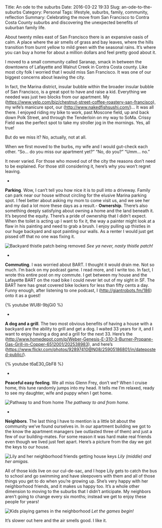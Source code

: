 Title: An ode to the suburbs
Date: 2016-03-22 19:33
Slug: an-ode-to-the-suburbs
Category: Personal
Tags: lifestyle, suburbs, family, community, reflection
Summary: Celebrating the move from San Francisco to Contra Costa County suburbs and discovering the unexpected benefits of suburban family life.

About twenty miles east of San Francisco there is an expansive oasis of calm. A place where the air smells of grass and bay leaves, where the hills transition from burnt yellow to mild green with the seasonal rains. It’s where you can buy a home for about a million dollars and feel pretty good about it.

I moved to a small community called Saranap, smack in between the downtowns of Lafayette and Walnut Creek in Contra Costa county. Like most city folk I worried that I would miss San Francisco. It was one of our biggest concerns about leaving the city.

In fact, the Marina district, insular bubble within the broader insular bubble of San Francisco, is a great spot to have and raise a kid. Everything we needed was just two blocks from our apartment. My (https://www.yelp.com/biz/chestnut-street-coffee-roastery-san-francisco), my wife’s manicure spot, our (http://www.nakedfishsushi.com/)… It was all there. I enjoyed riding my bike to work, past Moscone field, up and back down Polk Street, and through the Tenderloin on my way to SoMa. Crissy Field was the perfect spot to take my stroller jog in the mornings. Yes, all true!

But do we miss it? No, actually, not at all.

When we first moved to the burbs, my wife and I would gut-check each other. “So… do you miss our apartment yet?” “No, do you?” “Umm… no.”

It never varied. For those who moved out of the city the reasons don’t need to be explained. For those still considering it, here’s why you won’t regret leaving.

- 
**Parking**. Wow, I can’t tell you how nice it is to pull into a driveway. Family can park near our house without circling for the elusive Marina parking spot. I feel better about asking my mom to come visit us, and we see her and my dad a lot more these days as a result.- 
**Ownership**. There’s also something deeply satisfying about owning a home and the land beneath it. It’s beyond the equity. There’s a pride of ownership that I didn’t expect. When the toilet is acting up I want to fix it, the way a painter might look at a flaw in his painting and need to grab a brush. I enjoy pulling up thistles in our huge backyard and spot painting our walls. As a renter I would just get pissed off that no one was fixing it.

![Backyard thistle patch being removed]({static}/images/3d25b-1lgkwf3r3ble0pw77yfkntg.jpeg)
*See ya never, nasty thistle patch!*

- 
**Commuting**. I was worried about BART. I thought it would drain me. Not so much. I’m back on my podcast game. I read more, and I write too. In fact, I wrote this entire post on my commute. I get between my house and the Lafayette BART on the road bike I could never let out of my sight in SF. The BART here has great covered bike lockers for less than fifty cents a day. Funny enough, after listening to one podcast, I (http://giantrobots.fm/186) onto it as a guest!

{% youtube WU8I-9bjGi0 %}

- 
**A dog and a grill**. The two most obvious benefits of having a house with a backyard are the ability to grill and get a dog. I waited 33 years for it, and I want to enjoy having a dog and a grill for the next 33. Here’s the (http://www.homedepot.com/p/Weber-Genesis-E-310-3-Burner-Propane-Gas-Grill-in-Copper-6512001/202538983), and here’s (https://www.flickr.com/photos/92897410@N08/25905186801/in/dateposted-public/).

{% youtube t6aE30_GbF8 %}

- 
**Peaceful easy feeling**. We all miss Glenn Frey, don’t we? When I cruise home, this tune randomly jumps into my head. It tells me I’m relaxed, ready to see my daughter, wife and puppy when I get home.

![Pathway to and from home]({static}/images/d0b41-1ype9cd-h1d7ammvb5hr26a.jpeg)
*The pathway to and from home.*

- 
**Neighbors**. The last thing I have to mention is a little bit about the community we’ve found ourselves in. In our apartment building we got to the know the apartment managers (we outlasted three of them) and just a few of our building-mates. For some reason it was hard make real friends even though we lived just feet apart. Here’s a picture from the day we got the keys to our house.

![Lily and her neighborhood friends getting house keys]({static}/images/96bb8-14lqysmpkfpbdwdkh0jlv9q.png)
*Lily (middle) and her amigas.*

All of those kids live on our cul-de-sac, and I hope Lily gets to catch the bus to school and go swimming and have sleepovers with them and all of those things you get to do when you’re growing up. She’s very happy with her neighborhood friends, and it makes us happy too. It’s a whole other dimension to moving to the suburbs that I didn’t anticipate. My neighbors aren’t going to change every six months; instead we get to enjoy these people for years!

![Kids playing games in the neighborhood]({static}/images/ef788-1uxpszuech8c9lewlw_vgqq.png)
*Let the games begin!*

It’s slower out here and the air smells good. I like it.